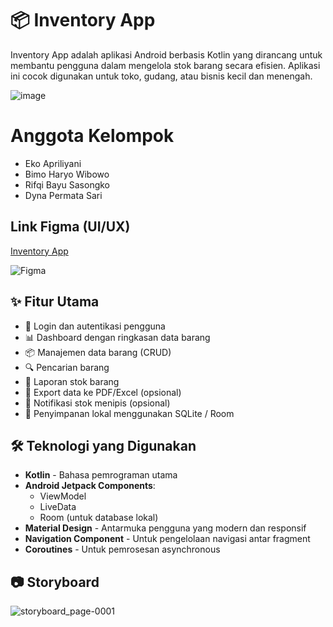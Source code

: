 # 📦 Inventory App

Inventory App adalah aplikasi Android berbasis Kotlin yang dirancang untuk membantu pengguna dalam mengelola stok barang secara efisien. Aplikasi ini cocok digunakan untuk toko, gudang, atau bisnis kecil dan menengah.

![image](https://github.com/user-attachments/assets/ea6b4480-260d-4502-b9cf-463180e0f56f)


# Anggota Kelompok
- Eko Apriliyani
- Bimo Haryo Wibowo
- Rifqi Bayu Sasongko
- Dyna Permata Sari

## Link Figma (UI/UX)
[Inventory App](https://www.figma.com/design/wpTaqdaRjf71BIMn2E3B7A/UI-UX-Inventory-App?node-id=2-2&t=CqAZ1vqD03dLc2tj-1)

![Figma](https://img.shields.io/badge/figma-%23F24E1E.svg?style=for-the-badge&logo=figma&logoColor=white)

## ✨ Fitur Utama

- 🔐 Login dan autentikasi pengguna
- 📊 Dashboard dengan ringkasan data barang
- 📦 Manajemen data barang (CRUD)
- 🔍 Pencarian barang
- 📄 Laporan stok barang
- 📁 Export data ke PDF/Excel (opsional)
- 🔔 Notifikasi stok menipis (opsional)
- 💾 Penyimpanan lokal menggunakan SQLite / Room

## 🛠️ Teknologi yang Digunakan

- **Kotlin** - Bahasa pemrograman utama
- **Android Jetpack Components**:
  - ViewModel
  - LiveData
  - Room (untuk database lokal)
- **Material Design** - Antarmuka pengguna yang modern dan responsif
- **Navigation Component** - Untuk pengelolaan navigasi antar fragment
- **Coroutines** - Untuk pemrosesan asynchronous

## 📷 Storyboard
![storyboard_page-0001](https://github.com/user-attachments/assets/de3b1653-9fcf-4d03-9c7c-2367be1ca66d)



